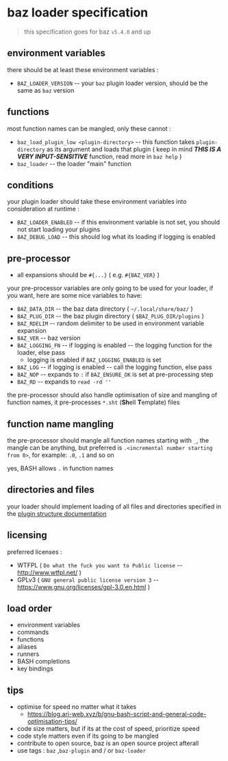 # baz loader specification

> this specification goes for baz `v5.4.0` and up

## environment variables

there should be at least these environment variables :

-   `BAZ_LOADER_VERSION` -- your `baz` plugin loader version, should be the same as `baz` version

## functions

most function names can be mangled, only these cannot :

-   `baz_load_plugin_low <plugin-directory>` -- this function takes `plugin-directory` as its argument and loads that plugin ( keep in mind **_THIS IS A VERY INPUT-SENSITIVE_** function, read more in `baz help` )
-   `baz_loader` -- the loader "main" function

## conditions

your plugin loader should take these environment variables into consideration at runtime :

-   `BAZ_LOADER_ENABLED` -- if this environment variable is not set, you should not start loading your plugins
-   `BAZ_DEBUG_LOAD` -- this should log what its loading if logging is enabled

## pre-processor

-   all expansions should be `#{...}` ( e.g. `#{BAZ_VER}` )

your pre-processor variables are only going to be used
for your loader, if you want, here are some nice variables to have:

-   `BAZ_DATA_DIR` -- the baz data directory ( `~/.local/share/baz/` )
-   `BAZ_PLUG_DIR` -- the baz plugin directory ( `$BAZ_PLUG_DIR/plugins` )
-   `BAZ_RDELIM` -- random delimiter to be used in environment variable expansion
-   `BAZ_VER` -- baz version
-   `BAZ_LOGGING_FN` -- if logging is enabled -- the logging function for the loader, else pass
    -   logging is enabled if `BAZ_LOGGING_ENABLED` is set
-   `BAZ_LOG` -- if logging is enabled -- call the logging function, else pass
-   `BAZ_NOP` -- expands to `:` if `BAZ_ENSURE_OK` is set at pre-processing step
-   `BAZ_RD` -- expands to `read -rd ''`

the pre-processor should also handle optimisation of size and mangling of function names,
it pre-processes `*.sht` (**Sh**ell **T**emplate) files

## function name mangling

the pre-processor should mangle all function names starting with `_`,
the mangle can be anything, but preferred is `.<incremental number starting from 0>`,
for example: `.0`, `.1` and so on

yes, BASH allows `.` in function names

## directories and files

your loader should implement loading of all files and directories
specified in the [plugin structure documentation](/doc/PLUGIN_FOLDER_STRUCTURE.md)

## licensing

preferred licenses :

-   WTFPL ( `Do what the fuck you want to Public license` -- <http://www.wtfpl.net/> )
-   GPLv3 ( `GNU general public license version 3` -- <https://www.gnu.org/licenses/gpl-3.0.en.html> )

## load order

-   environment variables
-   commands
-   functions
-   aliases
-   runners
-   BASH completions
-   key bindings

## tips

-   optimise for speed no matter what it takes
    -   <https://blog.ari-web.xyz/b/gnu-bash-script-and-general-code-optimisation-tips/>
-   code size matters, but if its at the cost of speed, prioritize speed
-   code style matters even if its going to be mangled
-   contribute to open source, baz is an open source project afterall
-   use tags : `baz` ,`baz-plugin` and / or `baz-loader`
